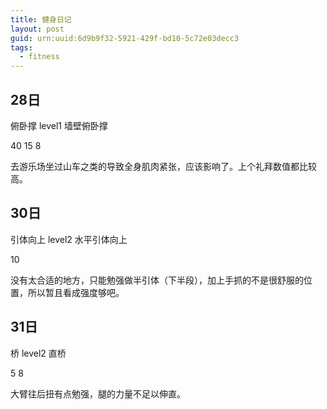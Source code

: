 ```yaml
---
title: 健身日记
layout: post
guid: urn:uuid:6d9b9f32-5921-429f-bd10-5c72e03decc3
tags: 
  - fitness
---
```


28日
-----

俯卧撑 level1 墙壁俯卧撑

40 15 8

去游乐场坐过山车之类的导致全身肌肉紧张，应该影响了。上个礼拜数值都比较高。

30日
-----

引体向上 level2 水平引体向上

10

没有太合适的地方，只能勉强做半引体（下半段），加上手抓的不是很舒服的位置，所以暂且看成强度够吧。

31日
-----

桥 level2 直桥

5 8

大臂往后扭有点勉强，腿的力量不足以伸直。

